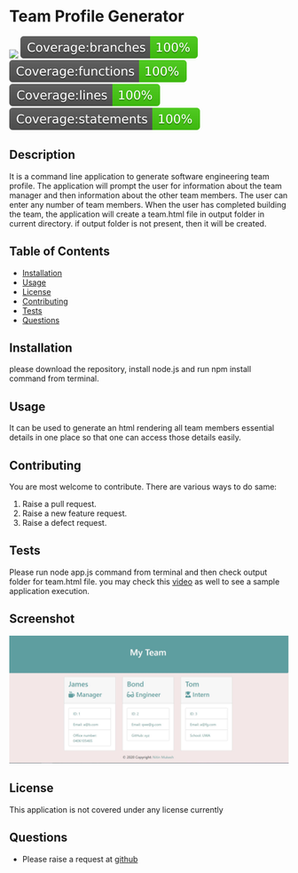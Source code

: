 # Team Profile Generator
[![](https://img.shields.io/badge/License-None-green)](#license)
![badge-branches](./coverage/badge-branches.svg)
![badge-functions](./coverage/badge-functions.svg)
![badge-lines](./coverage/badge-lines.svg)
![badge-statements](./coverage/badge-statements.svg)
## Description
It is a command line application to generate software engineering team profile. The application will prompt the user for information about the team manager and then information about the other team members. The user can enter any number of team members. When the user has completed building the team, the application will create a team.html file in output folder in current directory. if output folder is not present, then it will be created.
## Table of Contents
* [Installation](#installation)
* [Usage](#usage)
* [License](#license)
* [Contributing](#contributing)
* [Tests](#tests)
* [Questions](#questions)
## Installation
please download the repository, install node.js and run npm install command from terminal.
## Usage
It can be used to generate an html rendering all team members essential details in one place so that one can access those details easily.
## Contributing
You are most welcome to contribute. There are various ways to do same:
1. Raise a pull request.
2. Raise a new feature request.
3. Raise a defect request.
## Tests
Please run node app.js command from terminal and then check output folder for team.html file. you may check this [video](https://drive.google.com/file/d/1foqJXOMC6dGj2zjwA4WdYYOl6Mm8JzlW/view) as well to see a sample application execution.
## Screenshot
![sample_team_html](./assets/images/readme/sample_team_html.JPG)
## License
This application is not covered under any license currently
## Questions
* Please raise a request at [github](https://github.com/nitinmuk)